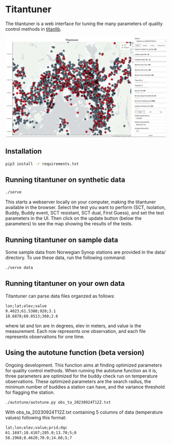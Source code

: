# Titantuner
The titantuner is a web interface for tuning the many parameters of quality control methods in [titanlib](https://github.com/metno/titanlib).

![Example of titantuner](extras/image.jpg)

## Installation

```bash
pip3 install -r requirements.txt
```

## Running titantuner on synthetic data

```bash
./serve
```
This starts a webserver locally on your computer, making the titantuner available in the browser. Select the test you want to perform (SCT, Isolation, Buddy, Buddy event, SCT resistant, SCT dual, First Guess), and set the test parameters in the UI. Then click on the update button (below the parameters) to see the map showing the results of the tests.

## Running titantuner on sample data

Some sample data from Norwegian Synop stations are provided in the data/ directory. To use these data, run 
the following command:

```bash
./serve data
```

## Running titantuner on your own data

Titantuner can parse data files organzed as follows:

```
lon;lat;elev;value
9.4023;61.5308;928;3.1
10.6878;60.0513;360;2.6
```

where lat and lon are in degrees, elev in meters, and value is the measurement. Each row represents one observation, and each file represents observations for one time.


## Using the autotune function (beta version)

Ongoing development. This function aims at finding optimized parameters for quality control methods. When running the autotune function as it is, three parameters are optimized for the buddy check run on temperature observations. These optimized parameters are the search radius, the minimum number of buddies a station can have, and the variance threshold for flagging the station.
```bash
./autotune/autotune.py obs_ta_20230924T12Z.txt
```
With obs_ta_20230924T12Z.txt containing 5 columns of data (temperature values) following this format:
```
lat;lon;elev;value;prid;dqc
61.1697;10.4107;205.0;13.70;5;0
58.2968;8.4620;70.0;14.60;5;7
```
